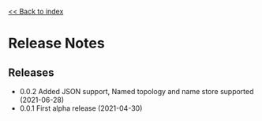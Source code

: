 [<< Back to index](index.md)

# Release Notes

## Releases

* 0.0.2 Added JSON support, Named topology and name store supported (2021-06-28)
* 0.0.1 First alpha release (2021-04-30)

